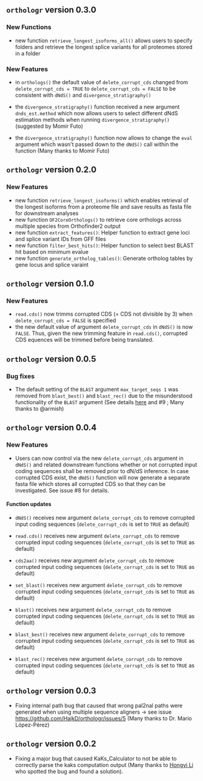 ## `orthologr` version  0.3.0

### New Functions

- new function `retrieve_longest_isoforms_all()` allows users to specify folders
and retrieve the longest splice variants for all proteomes stored in a folder

### New Features

- in `orthologs()` the default value of `delete_corrupt_cds` changed from `delete_corrupt_cds = TRUE` to `delete_corrupt_cds = FALSE` to be consistent with
`dNdS()` and `divergence_stratigraphy()`

- the `divergence_stratigraphy()` function received a new argument `dnds_est.method`
which now allows users to select different dNdS estimation methods when running `divergence_stratigraphy()` (suggested by Momir Futo)

- the `divergence_stratigraphy()` function now allows to change the `eval` argument which wasn't passed down to the `dNdS()` call within the function (Many thanks to Momir Futo) 


## `orthologr` version  0.2.0

### New Features

- new function `retrieve_longest_isoforms()` which enables retrieval of the longest isoforms from a proteome file and save results as fasta file for downstream analyses
- new function `OF2CoreOrthologs()` to retrieve core orthologs across multiple species from Orthofinder2 output
- new function `extract_features()`: Helper function to extract gene loci and splice variant IDs from GFF files
- new function `filter_best_hits()`: Helper function to select best BLAST hit based on minimum evalue
- new function `generate_ortholog_tables()`: Generate ortholog tables by gene locus and splice varaint

## `orthologr` version  0.1.0

### New Features

- `read.cds()` now trimms corrupted CDS (= CDS not divisible by 3) when `delete_corrupt_cds = FALSE` is specified
- the new default value of argument `delete_corrupt_cds` in `dNdS()` is now `FALSE`.
Thus, given the new trimming feature in `read.cds()`, corrupted CDS equences will be trimmed before being translated.


## `orthologr` version  0.0.5

### Bug fixes

- The default setting of the `BLAST` argument `max_target_seqs 1` was removed from `blast_best()` and `blast_rec()` due to
the misunderstood functionality of the `BLAST` argument (See details [here](https://watermark.silverchair.com/bty833.pdf?token=AQECAHi208BE49Ooan9kkhW_Ercy7Dm3ZL_9Cf3qfKAc485ysgAAAokwggKFBgkqhkiG9w0BBwagggJ2MIICcgIBADCCAmsGCSqGSIb3DQEHATAeBglghkgBZQMEAS4wEQQMvrRsd_dqJkkrO5AiAgEQgIICPNCvHwDI6PCzjXjP4FtOO2O0HPaNbVmBBOW7I0YBwK6an33k32Zm3d24U1pB5TsoPAmqK1TBBz8y9IEEynMl7IQKmupg3MXTiUqUe0oLrMDIrL4Szunm255RdiIlvq5RDR5V3B7ejVCxTbwbmvbggBHyiMCcvEEufaNROT8z7XXaUiHx3OyD1HaRkXIM4MC5x_b734rkKFIploMWjLSX5KZS1i2prd_Shn2seyV4E2cj3RVw9YzcBEZvRHpbhzWIOWSjXR3ZqYTlDCxzk5CO0d15J57u3C64sM1rQRo2Atny5KR5VL4oLxy8bBBGsQl-k6lQavisoshkBZPfLMr5kEHMrCmCtw2Q2A6pzgYC-jJ7udunpA7DK2GZsSQc-ApYXHFdEOovrtFYNHFrqlE8IsooVB7U89re0lMzZM4gYoMzcDuvLFQ1_msIl51QMmPi8yIY6E5DA2h1Ho93wUxekwTBdxB3ovAtpz4_J93w8cn4z2EK9ygHoxLRQ90kfd7nawSMTxFwBxDB0iK3_w0YtnObzcyd_JAWZM9fobNHDc1CY9j4DWKclIxhqHeCHKMtw9nB9CSa7Bccbf1EBHw4uf1-qYl30IdUsKQUpP5YOtKA7nUDTpTJiKKEf1V3MmW6rPreBayi45-QPk7GkhlrgJgaXdU4LMSGxjaDdcXhOX3W35Y95VSAZEf3rlueplgDTRnRxu8NNZ8S1c5ccA1vP0gFth80NTwzUzZy2kSITIndok_0MWSeuavaRQ7g) and #9 ; Many thanks to @armish)

## `orthologr` version  0.0.4

### New Features 

- Users can now control via the new `delete_corrupt_cds` argument in `dNdS()` and related downstream functions
whether or not corrupted input coding sequences shall be removed prior to dN/dS inference.
In case corrupted CDS exist, the `dNdS()` function will now generate a separate fasta file which
stores all corrupted CDS so that they can be investigated. See issue #8 for details.

#### Function updates

- `dNdS()` receives new argument `delete_corrupt_cds` to remove corrupted input coding sequences (`delete_corrupt_cds` is set to `TRUE` as default)

- `read.cds()` receives new argument `delete_corrupt_cds` to remove corrupted input coding sequences (`delete_corrupt_cds` is set to `TRUE` as default)

- `cds2aa()` receives new argument `delete_corrupt_cds` to remove corrupted input coding sequences (`delete_corrupt_cds` is set to `TRUE` as default)

- `set_blast()` receives new argument `delete_corrupt_cds` to remove corrupted input coding sequences (`delete_corrupt_cds` is set to `TRUE` as default)

- `blast()` receives new argument `delete_corrupt_cds` to remove corrupted input coding sequences (`delete_corrupt_cds` is set to `TRUE` as default)

- `blast_best()` receives new argument `delete_corrupt_cds` to remove corrupted input coding sequences (`delete_corrupt_cds` is set to `TRUE` as default)

- `blast_rec()` receives new argument `delete_corrupt_cds` to remove corrupted input coding sequences (`delete_corrupt_cds` is set to `TRUE` as default)

## `orthologr` version  0.0.3

- Fixing internal path bug that caused that wrong pal2nal paths were generated when using multiple sequence aligners -> see issue https://github.com/HajkD/orthologr/issues/5 (Many thanks to Dr. Mario López-Pérez)

## `orthologr` version  0.0.2

- Fixing a major bug that caused KaKs_Calculator to not be able to correctly 
parse the kaks computation output (Many thanks to [Hongyi Li](https://github.com/lihongyi123) who spotted the bug and found a solution).
